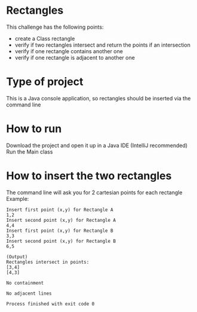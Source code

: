 # Rectangles
This challenge has the following points:
- create a Class rectangle
- verify if two rectangles intersect and return the points if an intersection
- verify if one rectangle contains another one
- verify if one rectangle is adjacent to another one

# Type of project
This is a Java console application, so rectangles should be inserted via the command line

# How to run 
Download the project and open it up in a Java IDE (IntelliJ recommended)
Run the Main class

# How to insert the two rectangles
The command line will ask you for 2 cartesian points for each rectangle
Example:
```
Insert first point (x,y) for Rectangle A
1,2
Insert second point (x,y) for Rectangle A
4,4
Insert first point (x,y) for Rectangle B
3,3
Insert second point (x,y) for Rectangle B
6,5

(Output)
Rectangles intersect in points:
[3,4]
[4,3]

No containment

No adjacent lines

Process finished with exit code 0
```
